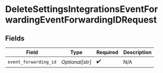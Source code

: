 # DeleteSettingsIntegrationsEventForwardingEventForwardingIDRequest


## Fields

| Field                 | Type                  | Required              | Description           |
| --------------------- | --------------------- | --------------------- | --------------------- |
| `event_forwarding_id` | *Optional[str]*       | :heavy_check_mark:    | N/A                   |